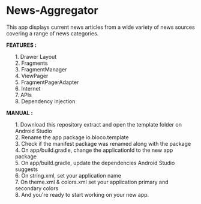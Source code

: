 # News-Aggregator
 This app displays current news articles from a wide variety of news sources covering a range of news categories.
 
<b>FEATURES :</b>
<ul>
    1. Drawer Layout<br/>
    2. Fragments<br/>
    3. FragmentManager<br/>
    4. ViewPager<br/>
    5. FragmentPagerAdapter<br/>
    6. Internet<br/>
    7. APIs<br/>
    8. Dependency injection<br/>
</ul>
     
<b>MANUAL :</b>
<ul>
    1. Download this repository extract and open the template folder on Android Studio<br/>
    2. Rename the app package io.bloco.template<br/>
    3. Check if the manifest package was renamed along with the package<br/>
    4. On app/build.gradle, change the applicationId to the new app package<br/>
    5. On app/build.gradle, update the dependencies Android Studio suggests<br/>
    6. On string.xml, set your application name<br/>
    7. On theme.xml & colors.xml set your application primary and secondary colors<br/>
    8. And you're ready to start working on your new app.<br/>
</ul>
